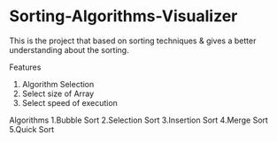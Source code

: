 # Sorting-Algorithms-Visualizer
This is the project that based on sorting techniques & gives a better understanding about the sorting.

Features
1. Algorithm Selection
2. Select size of Array
3. Select speed of execution

Algorithms
1.Bubble Sort
2.Selection Sort
3.Insertion Sort
4.Merge Sort
5.Quick Sort 
